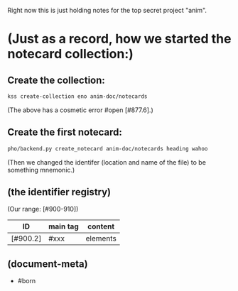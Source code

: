 Right now this is just holding notes for the top secret project "anim".


# (Just as a record, how we started the notecard collection:)

## Create the collection:

```bash
kss create-collection eno anim-doc/notecards
```

(The above has a cosmetic error #open [#877.6].)


## Create the first notecard:
```bash
pho/backend.py create_notecard anim-doc/notecards heading wahoo
```

(Then we changed the identifer (location and name of the file) to
be something mnemonic.)



## (the identifier registry)

(Our range: [#900-910])

|ID|main tag|content|
|---|---|---|
|[#900.2]| #xxx | elements



## (document-meta)

- #born
